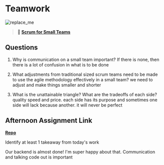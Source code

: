 # Teamwork

![replace_me](https://codeworks.blob.core.windows.net/public/assets/img/illustrations/placeholder.svg)

> **📖 [Scrum for Small Teams](https://codeworksacademy.com/fs-student-guide/resources/wk8-9/02-Scrum-For-Small-Teams)**

## Questions

1. Why is communication on a small team important?
If there is none, then there is a lot of confusion in what is to be done

2. What adjustments from traditional sized scrum teams need to be made to use the agile methodology effectively in a small team?
we need to adjust and make things smaller and shorter

3. What is the unattainable triangle? What are the tradeoffs of each side?
quality speed and price. each side has its purpose and sometimes one side will lack because another. it will never be perfect

## Afternoon Assignment Link

**[Repo](https://github.com/Jarrod-Payton/Good-Ol-Days)**

Identify at least 1 takeaway from today's work

Our backend is almost done! I'm super happy about that. Communication and talking code out is important